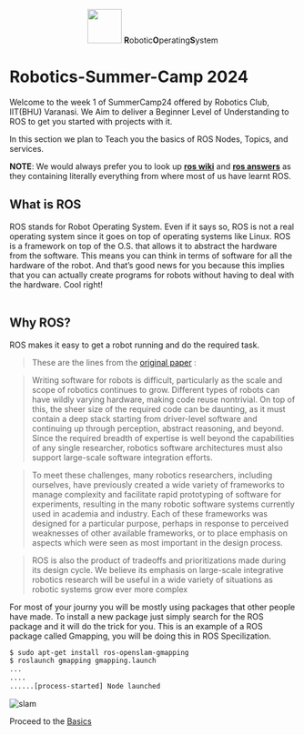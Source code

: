 <p align="center"><img src="https://answers.ros.org/upfiles/14554624266871161.png" width="60" height="60"> <b>R</b>obotic<b>O</b>perating<b>S</b>ystem 

<h1>Robotics-Summer-Camp 2024</h1> </p>

Welcome to the week 1 of SummerCamp24 offered by Robotics Club, IIT(BHU) Varanasi. We Aim to deliver a Beginner Level of Understanding to ROS to get you started with projects with it.

In this section we plan to Teach you the basics of ROS Nodes, Topics, and services. 

**NOTE**: We would always prefer you to look up [**ros wiki**](http://wiki.ros.org/Documentation) and [**ros answers**](https://answers.ros.org/questions/) as they containing literally everything  from where most of us have learnt ROS.

## What is ROS

ROS stands for Robot Operating System. Even if it says so, ROS is not a real operating system since it goes on top of operating systems like Linux. ROS is a framework on top of the O.S. that allows it to abstract the hardware from the software. This means you can think in terms of software for all the hardware of the robot. And that’s good news for you because this implies that you can actually create programs for robots without having to deal with the hardware. Cool right!
<br/><br/>


## Why ROS?

ROS makes it easy to get a robot running and do the required task.
> These are the lines from the [original paper](http://robotics.stanford.edu/~ang/papers/icraoss09-ROS.pdf) :

>  Writing software for robots is difficult, particularly as the scale and scope of robotics continues to grow. Different types of robots can have wildly varying hardware, making code reuse nontrivial. On top of this, the sheer size of the required code can be daunting, as it must contain a deep stack starting from driver-level software and continuing up through perception, abstract reasoning, and beyond. Since the required breadth of expertise is well beyond the capabilities of any single researcher, robotics software architectures must also support large-scale software integration efforts.  

> To meet these challenges, many robotics researchers, including ourselves, have previously created a wide variety of frameworks to manage complexity and facilitate rapid prototyping of software for experiments, resulting in the many robotic software systems currently used in academia and industry. Each of these frameworks was designed for a particular purpose, perhaps in response to perceived weaknesses of other available frameworks, or to place emphasis on aspects which were seen as most important in the design process.

> ROS is also the product of tradeoffs and prioritizations made during its design cycle. We believe its emphasis on large-scale integrative robotics research will be useful in a wide variety of situations as robotic systems grow ever more complex

For most of your journy you will be mostly using packages that other people have made. To install a new package just simply search for the ROS package and it will do the trick for you. This is an example of a ROS package called Gmapping, you will be doing this in ROS Specilization.
```bash
$ sudo apt-get install ros-openslam-gmapping
$ roslaunch gmapping gmapping.launch
...
....
......[process-started] Node launched
```
![slam](https://user-images.githubusercontent.com/56990337/122931433-84afe680-d38a-11eb-82b4-67c0014d80a3.gif)



Proceed to the [Basics](Basics.md)